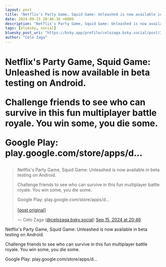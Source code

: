```yaml
---
layout: post
title: "Netflix's Party Game, Squid Game: Unleashed is now available in beta testing on Android.  Challenge friends to see who can survive in this fun multiplayer battle royale. You win some, you die some.   Google Play: play.google.com/store/apps/d..."
date: 2024-09-15 20:46:16 +0000
description: "Netflix's Party Game, Squid Game: Unleashed is now available in beta testing on Android.  Challenge friends to see who can survive in this fun multiplay..."
tags: [bluesky, social]
bluesky_post_uri: "https://bsky.app/profile/celozaga.bsky.social/post/3l47ua5xq342a"
author: "Celo Zaga"
---
```


<h1 class="bluesky-post-title">Netflix's Party Game, Squid Game: Unleashed is now available in beta testing on Android.

Challenge friends to see who can survive in this fun multiplayer battle royale. You win some, you die some. 

Google Play: play.google.com/store/apps/d...</h1>


<blockquote class="bluesky-embed" data-bluesky-uri="at://did:plc:lmh6rennptq77inaztnovw4b/app.bsky.feed.post/3l47ua5xq342a" data-bluesky-embed-color-mode="system">
<p lang="">Netflix's Party Game, Squid Game: Unleashed is now available in beta testing on Android.

Challenge friends to see who can survive in this fun multiplayer battle royale. You win some, you die some. 

Google Play: play.google.com/store/apps/d...<br><br><a href="https://bsky.app/profile/celozaga.bsky.social/post/3l47ua5xq342a">[post original]</a></p>
&mdash; Celo Zaga (<a href="https://bsky.app/profile/did:plc:lmh6rennptq77inaztnovw4b">@celozaga.bsky.social</a>) <a href="https://bsky.app/profile/celozaga.bsky.social/post/3l47ua5xq342a">Sep 15, 2024 at 20:46</a>
</blockquote>
<script async src="https://embed.bsky.app/static/embed.js" charset="utf-8"></script>


<p class="bluesky-post-description">Netflix's Party Game, Squid Game: Unleashed is now available in beta testing on Android.

Challenge friends to see who can survive in this fun multiplayer battle royale. You win some, you die some. 

Google Play: play.google.com/store/apps/d...</p>
